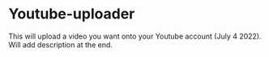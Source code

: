 # Youtube-uploader
This will upload a video you want onto your Youtube account (July 4 2022). Will add description at the end. 
